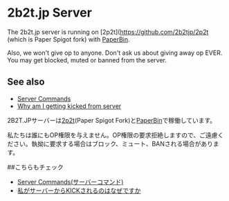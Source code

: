 # 2b2t.jp Server

The 2b2t.jp server is running on [2p2t](https://github.com/2b2tjp/2p2t (which is Paper Spigot fork) with [PaperBin](https://github.com/x4e/PaperBin).

Also, we won't give op to anyone. Don't ask us about giving away op EVER. You may get blocked, muted or banned from the server.

## See also
- [Server Commands](/server/commands)
- [Why am I getting kicked from server](/server/why_am_i_getting_kicked_from_server)

2B2T.JPサーバーは[2p2t](https://github.com/2b2tjp/2p2t)(Paper Spigot Fork)と[PaperBin](https://github.com/x4e/PaperBin)で稼働しています。

私たちは誰にもOP権限を与えません。OP権限の要求拒絶しますので、ご遠慮ください。執拗に要求する場合はブロック、ミュート、BANされる場合があります。

##こちらもチェック
- [Server Commands(サーバーコマンド)](/server/commands)
- [私がサーバーからKICKされるのはなぜですか](/server/why_am_i_getting_kicked_from_server)
